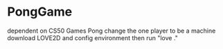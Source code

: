 # PongGame
dependent on CS50 Games Pong change the one player to be a machine
download LOVE2D and config environment then run "love ."
